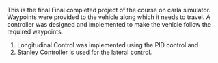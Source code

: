 

This is the final Final completed project of the course on carla simulator.
Waypoints were provided to the vehicle along which it needs to travel. A controller was designed and implemented to make the vehicle follow the required waypoints.

1. Longitudinal Control was implemented using the PID control and
2. Stanley Controller is used for the lateral control.

